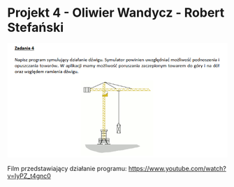 # Projekt 4 - Oliwier Wandycz - Robert Stefański

![zadanie.png](./img/zadanie.png)


Film przedstawiający działanie programu: https://www.youtube.com/watch?v=IyPZ_t4gnc0